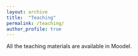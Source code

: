 ```yaml
---
layout: archive
title:  "Teaching"
permalink: /teaching/
author_profile: true
---
```


All the teaching materials are available in Moodel. 
